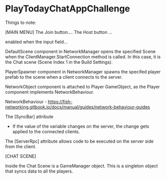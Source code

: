 # PlayTodayChatAppChallenge


Things to note:



[MAIN MENU]
The Join button....
The Host button ...

enabled when the input field...

DefaultScene component in NetworkManager opens the specified Scene when the ClientManager.StartConnection method is called. In this case, it is the Chat scene (Scene Index 1 in the Build Settings).

PlayerSpawner component in NetworkManager spawns the specifed player prefab to the scene when a client connects to the server.

NetworkObject component is attached to Player GameObject, as the Player component implements NetworkBehaviour.

NetworkBehaviour - https://fish-networking.gitbook.io/docs/manual/guides/network-behaviour-guides

The [SyncBar] attribute
- If the value of the variable changes on the server, the change gets applied to the connected clients.

The [ServerRpc] attribute allows code to be executed on the server side from the client.

[CHAT SCENE]

Inside the Chat Scene is a GameManager object. This is a singleton object that syncs data to all the players.

